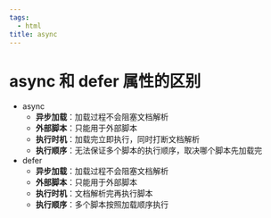 ```yaml
---
tags:
  - html
title: async
---
```

# async 和 defer 属性的区别

- async
	- **异步加载**：加载过程不会阻塞文档解析
	- **外部脚本**：只能用于外部脚本
	- **执行时机**：加载完立即执行，同时打断文档解析
	- **执行顺序**：无法保证多个脚本的执行顺序，取决哪个脚本先加载完
- defer
	- **异步加载**：加载过程不会阻塞文档解析
	- **外部脚本**：只能用于外部脚本
	- **执行时机**：文档解析完再执行脚本
	- **执行顺序**：多个脚本按照加载顺序执行